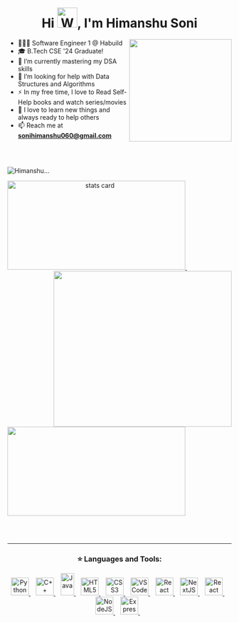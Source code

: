 <h1 align="center">Hi <img src="https://raw.githubusercontent.com/nixin72/nixin72/master/wave.gif" 
         alt="Waving hand animated gif"
         height="45"
         width="45" />, I'm Himanshu Soni</h1>

<img align='right' src="https://media2.giphy.com/media/qgQUggAC3Pfv687qPC/giphy.gif?cid=ecf05e47nsfxk6msyq52s50p4snafpezf6qzzkf82tcy7jw4&rid=giphy.gif&ct=g" width="230">

- 🧑🏻‍💻 Software Engineer 1 @ Habuild  
- 🎓 B.Tech CSE '24 Graduate!  
- 🌱 I’m currently mastering my DSA skills  
- 🤔 I’m looking for help with Data Structures and Algorithms  
- ⚡ In my free time, I love to Read Self-Help books and watch series/movies  
- 💬 I love to learn new things and always ready to help others  
- 📫 Reach me at **sonihimanshu060@gmail.com**

<br><br>
<p align="left"> <img src="https://komarev.com/ghpvc/?username=ihimanshusoni&label=PROFILE+VIEWS" alt="Himanshu..." /> </p>
<p>
<a align= "center" href="https://github.com/ihimanshusoni">
<img alt="stats card" height="200px" width="400" src="https://github-readme-streak-stats.herokuapp.com/?user=ihimanshusoni&theme=radical">
<img align="right" height="350" width="400" src="https://cdn.dribbble.com/users/2238041/screenshots/4763918/working.gif" /> </a>
         &nbsp;
<img height="200px" width="400" src="https://github-readme-stats.vercel.app/api?username=ihimanshusoni&count_private=true&theme=radical&show_icons=true" />
</p>


<br><br>
<hr>

<h3 align="center">⭐ Languages and Tools:</h3>
<p align="center">

<!-- Languages -->
<a href="https://www.python.org" target="_blank"> 
  <img src="https://upload.wikimedia.org/wikipedia/commons/c/c3/Python-logo-notext.svg" alt="Python" width="40" height="40"/> 
</a> &nbsp;&nbsp;
<a href="https://isocpp.org/" target="_blank"> 
  <img src="https://amanguptaofficial.netlify.app/images/c++1.png" alt="C++" width="40" height="40"/> 
</a> &nbsp;&nbsp;
<a href="https://www.java.com/" target="_blank"> 
  <img src="https://upload.wikimedia.org/wikipedia/en/3/30/Java_programming_language_logo.svg" alt="Java" width="30" height="50"/> 
</a> &nbsp;&nbsp;
<a href="https://developer.mozilla.org/en-US/docs/Web/HTML" target="_blank"> 
  <img src="https://amanguptaofficial.netlify.app/images/html.png" alt="HTML5" width="40" height="40"/> 
</a> &nbsp;&nbsp;
<a href="https://developer.mozilla.org/en-US/docs/Web/CSS" target="_blank"> 
  <img src="https://amanguptaofficial.netlify.app/images/css.png" alt="CSS3" width="40" height="40"/> 
</a> &nbsp;&nbsp;

<!-- Tools & Frameworks -->
<a href="https://code.visualstudio.com/" target="_blank"> 
  <img src="https://upload.wikimedia.org/wikipedia/commons/9/9a/Visual_Studio_Code_1.35_icon.svg" alt="VS Code" width="40" height="40"/> 
</a> &nbsp;&nbsp;
<a href="https://reactjs.org/" target="_blank"> 
  <img src="https://upload.wikimedia.org/wikipedia/commons/a/a7/React-icon.svg" alt="React" width="40" height="40"/> 
</a> &nbsp;&nbsp;
<a href="https://nextjs.org/" target="_blank"> 
  <img src="https://upload.wikimedia.org/wikipedia/commons/8/8e/Nextjs-logo.svg" alt="NextJS" width="40" height="40"/> 
</a> &nbsp;&nbsp;
<a href="https://reactnative.dev/" target="_blank"> 
  <img src="https://reactnative.dev/img/header_logo.svg" alt="React Native" width="40" height="40"/> 
</a> &nbsp;&nbsp;
<a href="https://nodejs.org/" target="_blank"> 
  <img src="https://upload.wikimedia.org/wikipedia/commons/d/d9/Node.js_logo.svg" alt="NodeJS" width="40" height="40"/> 
</a> &nbsp;&nbsp;
<a href="https://expressjs.com/" target="_blank"> 
  <img src="https://upload.wikimedia.org/wikipedia/commons/6/64/Expressjs.png" alt="ExpressJS" width="40" height="40"/> 
</a> &nbsp;&nbsp;

</p>
